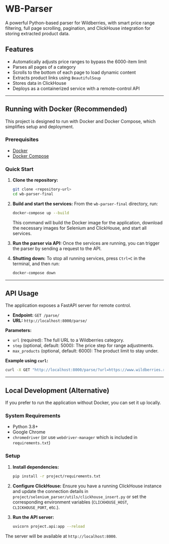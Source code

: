 # WB-Parser

A powerful Python-based parser for Wildberries, with smart price range filtering, full page scrolling, pagination, and ClickHouse integration for storing extracted product data.

## Features

- Automatically adjusts price ranges to bypass the 6000-item limit
- Parses all pages of a category
- Scrolls to the bottom of each page to load dynamic content
- Extracts product links using `BeautifulSoup`
- Stores data in ClickHouse
- Deploys as a containerized service with a remote-control API

---

## Running with Docker (Recommended)

This project is designed to run with Docker and Docker Compose, which simplifies setup and deployment.

### Prerequisites

- [Docker](https://docs.docker.com/get-docker/)
- [Docker Compose](https://docs.docker.com/compose/install/)

### Quick Start

1.  **Clone the repository:**
    ```bash
    git clone <repository-url>
    cd wb-parser-final
    ```

2.  **Build and start the services:**
    From the `wb-parser-final` directory, run:
    ```bash
    docker-compose up --build
    ```
    This command will build the Docker image for the application, download the necessary images for Selenium and ClickHouse, and start all services.

3.  **Run the parser via API:**
    Once the services are running, you can trigger the parser by sending a request to the API.

4.  **Shutting down:**
    To stop all running services, press `Ctrl+C` in the terminal, and then run:
    ```bash
    docker-compose down
    ```

---

## API Usage

The application exposes a FastAPI server for remote control.

- **Endpoint:** `GET /parse/`
- **URL:** `http://localhost:8000/parse/`

**Parameters:**
- `url` (required): The full URL to a Wildberries category.
- `step` (optional, default: 5000): The price step for range adjustments.
- `max_products` (optional, default: 6000): The product limit to stay under.

**Example using `curl`:**
```bash
curl -X GET "http://localhost:8000/parse/?url=https://www.wildberries.ru/catalog/obuv/muzhskaya/kedy-i-krossovki"
```

---

## Local Development (Alternative)

If you prefer to run the application without Docker, you can set it up locally.

### System Requirements

- Python 3.8+
- Google Chrome
- `chromedriver` (or use `webdriver-manager` which is included in `requirements.txt`)

### Setup

1.  **Install dependencies:**
    ```bash
    pip install -r project/requirements.txt
    ```

2.  **Configure ClickHouse:**
    Ensure you have a running ClickHouse instance and update the connection details in `project/selenium_parser/utils/clickhouse_insert.py` or set the corresponding environment variables (`CLICKHOUSE_HOST`, `CLICKHOUSE_PORT`, etc.).

3.  **Run the API server:**
    ```bash
    uvicorn project.api:app --reload
    ```
The server will be available at `http://localhost:8000`.
